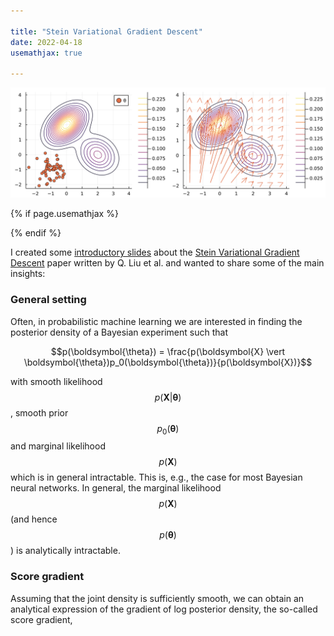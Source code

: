 ```yaml
--- 

title: "Stein Variational Gradient Descent"
date: 2022-04-18 
usemathjax: true

---
```


![svgd](https://raw.githubusercontent.com/tpielok/blog/main/_images/svgd.svg)

{% if page.usemathjax %}
<script type="text/javascript" async
 src="https://cdn.mathjax.org/mathjax/latest/MathJax.js?config=TeX-MML-AM_CHTML">
  </script>
{% endif %}

I created some [introductory slides](https://tpielok.github.io/presentations/svgd.html) about the [Stein Variational Gradient Descent](https://arxiv.org/abs/1608.04471) paper written by Q. Liu et al. and wanted to share some of the main insights:

### General setting

Often, in probabilistic machine learning we are interested in finding the posterior density of a Bayesian experiment such that

$$p(\boldsymbol{\theta}) = \frac{p(\boldsymbol{X} \vert \boldsymbol{\theta})p_0(\boldsymbol{\theta})}{p(\boldsymbol{X})}$$

with smooth likelihood $$p(\boldsymbol{X}\vert \boldsymbol{\theta})$$, smooth prior $$p_0(\boldsymbol{\theta})$$ and marginal likelihood $$p(\boldsymbol{X})$$ which is in general intractable. This is, e.g., the case for most Bayesian neural networks. In general, the marginal likelihood $$p(\boldsymbol{X})$$ (and hence $$p(\boldsymbol{\theta})$$) is analytically intractable.

### Score gradient

Assuming that the joint density is sufficiently smooth, we can obtain an analytical expression of the gradient of log posterior density, the so-called score gradient, 



